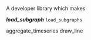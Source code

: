 A developer library which makes 

***load_subgraph***
````load_subgraphs````

aggregate_timeseries
draw_line
